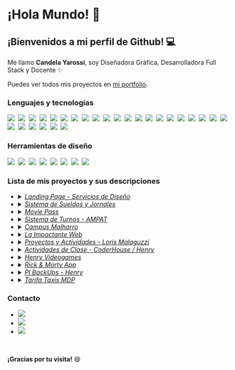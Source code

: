 # ¡Hola Mundo! 🤗

## **¡Bienvenidos a mi perfil de Github!** 💻

Me llamo **Candela Yarossi**, soy Diseñadora Gráfica, Desarrolladora Full Stack y Docente ✨

Puedes ver todos mis proyectos en <a href="#">mi portfolio</a>.

### Lenguajes y tecnologías

<img src="https://img.shields.io/badge/Git-F05032?logo=git&logoColor=fff"/>&#160;&#160;<img src="https://img.shields.io/badge/C-black?logo=c&logoColor=fff"/>&#160;&#160;<img src="https://img.shields.io/badge/C++-grey?logo=cplusplus&logoColor=fff"/>&#160;&#160;<img src="https://img.shields.io/badge/HTML-E34F26?logo=html5&logoColor=fff"/>&#160;&#160;<img src="https://img.shields.io/badge/CSS-1572B6?logo=css3&logoColor=fff"/>&#160;&#160;<img src="https://img.shields.io/badge/Boostrap-7952B3?logo=bootstrap&logoColor=fff"/>&#160;&#160;<img src="https://img.shields.io/badge/UIkit-2396F3?logo=uikit&logoColor=fff"/>&#160;&#160;<img src="https://img.shields.io/badge/Java-brown?logo=java&logoColor=fff"/>&#160;&#160;<img src="https://img.shields.io/badge/PHP-777BB4?logo=php&logoColor=fff"/>&#160;&#160;<img src="https://img.shields.io/badge/Python-3776AB?logo=python&logoColor=fff"/>&#160;&#160;<img src="https://img.shields.io/badge/Lua-2C2D72?logo=lua&logoColor=fff"/>&#160;&#160;<img src="https://img.shields.io/badge/JavaScript-F7DF1E?logo=javascript&logoColor=000"/>&#160;&#160;<img src="https://img.shields.io/badge/JQuery-0769AD?logo=jquery&logoColor=fff"/>&#160;&#160;<img src="https://img.shields.io/badge/AJAX-red?logo=ajax&logoColor=fff"/>&#160;&#160;<img src="https://img.shields.io/badge/NodeJS-339933?logo=nodedotjs&logoColor=fff"/>&#160;&#160;<img src="https://img.shields.io/badge/Express-black?logo=express&logoColor=fff"/>&#160;&#160;<img src="https://img.shields.io/badge/Jest-C21325?logo=jest&logoColor=fff"/>&#160;&#160;<img src="https://img.shields.io/badge/Mocha-8D6748?logo=mocha&logoColor=fff"/>&#160;&#160;<img src="https://img.shields.io/badge/Supertest-grey?logo=supertest&logoColor=fff"/>&#160;&#160;<img src="https://img.shields.io/badge/ReactJS-61DAFB?logo=react&logoColor=000"/>&#160;&#160;<img src="https://img.shields.io/badge/Vite-646CFF?logo=vite&logoColor=fff"/>&#160;&#160;<img src="https://img.shields.io/badge/Redux-764ABC?logo=redux&logoColor=fff"/>&#160;&#160;<img src="https://img.shields.io/badge/Styled%20Components-DB7093?logo=styled-components&logoColor=fff"/>&#160;&#160;<img src="https://img.shields.io/badge/MySQL-4479A1?logo=mysql&logoColor=fff"/>&#160;&#160;<img src="https://img.shields.io/badge/MariaDB-003545?logo=mariadb&logoColor=fff"/>&#160;&#160;<img src="https://img.shields.io/badge/PostgreSQL-4169E1?logo=postgresql&logoColor=fff"/>&#160;&#160;<img src="https://img.shields.io/badge/Sequelize-52B0E7?logo=sequelize&logoColor=fff"/>

### Herramientas de diseño

<img src="https://img.shields.io/badge/Adobe%20Illustrator-FF9A00?logo=adobeillustrator&logoColor=fff"/>&#160;&#160;<img src="https://img.shields.io/badge/Adobe%20Photoshop-31A8FF?logo=adobephotoshop&logoColor=fff"/>&#160;&#160;<img src="https://img.shields.io/badge/Adobe%20Indesign-FF3366?logo=adobeindesign&logoColor=fff"/>&#160;&#160;<img src="https://img.shields.io/badge/Adobe%20Dreamweaver-FF61F6?logo=adobedreamweaver&logoColor=fff"/>&#160;&#160;<img src="https://img.shields.io/badge/Adobe%20After%20Effects-9999FF?logo=adobeaftereffects&logoColor=fff"/>&#160;&#160;<img src="https://img.shields.io/badge/Adobe%20XD-FF61F6?logo=adobexd&logoColor=fff"/>&#160;&#160;<img src="https://img.shields.io/badge/Adobe%20Premiere%20Pro-9999FF?logo=adobepremierepro&logoColor=fff"/>&#160;&#160;<img src="https://img.shields.io/badge/Figma-F24E1E?logo=figma&logoColor=fff"/>&#160;&#160;

### Lista de mis proyectos y sus descripciones

<ul> 
    <li>
        <details>
            <summary><a href="#"><i>Landing Page - Servicios de Diseño</i></a></summary>
            Proyecto de la cátedra 'Diseño Web', parte del 4to año de la carrera de Diseño Gráfico. Diseño y maquetación de landing page / portfolio de diseño, haciendo uso de HTML y CSS. 
        </details>
    </li>
    <li>
        <details>
            <summary><a href="#"><i>Sistema de Sueldos y Jornales</i></a></summary>
            Proyecto de la cátedra 'Programación / Laboratorio de computación 3', parte del 2do año de la carrera de Programación. Aplicación desktop confeccionada en el lenguaje Java. 
        </details>
    </li>
    <li>
        <details>
            <summary><a href="#"><i>Movie Pass</i></a></summary>
            Proyecto de la cátedra 'Laboratorio de computación 4', parte del 2do año de la carrera de Programación. Aplicación web confeccionada en el lenguaje PHP. 
        </details>
    </li>
    <li>
        <details>
            <summary><a href="#"><i>Sistema de Turnos - AMPAT</i></a></summary>
            Proyecto para la asociación 'AMPAT' (Mar del Plata, Bs As, Argentina), que permite agendar turnos para la atención al cliente. Aplicación desktop confeccionada en el lenguaje Java. 
        </details>
    </li>
    <li>
        <details>
            <summary><a href="#"><i>Campus Malharro</i></a></summary>
            Proyecto de tesis para la Escuela de Artes Visuales Martín A. Malharro (Mar del Plata, Bs As, Argentina). Campus virtual confeccionado en los lenguajes PHP y JS. 
        </details>
    </li>
    <li>
        <details>
            <summary><a href="#"><i>La Impactante Web</i></a></summary>
            Proyecto para la empresa 'La Impactante' (Mar del Plata, Bs As, Argentina), que permite gestionar el stock y pedidos de sus productos. Aplicación web confeccionada en los lenguajes PHP y JS.
        </details>
    </li>
    <li>
        <details>
            <summary><a href="#"><i>Proyectos y Actividades - Loris Malaguzzi</i></a></summary>
            Mini proyectos y actividades para el dictado de clases de la materia 'Taller de Programación' en la escuela 'Loris Malaguzzi' (Mar del Plata, Bs As, Argentina), los cuales fueron utilizados en todos los cursos de escuela secundaria, trabajando los lenguajes Python, PHP, JS, Java y Lua.
        </details>
    </li>
    <li>
        <details>
            <summary><a href="#"><i>Actividades de Clase - CoderHouse / Henry</i></a></summary>
            Mini proyectos y actividades para el dictado de clases de la carrera de 'Programación Full Stack' (JS) en CoderHouse y SoyHenry. Si fuiste mi alumno, y necesitas acceder al código de ellos, ¡No dudes en pedirmelo! 🤗
        </details>
    </li>
    <li>
        <details>
            <summary><a href="#"><i>Henry Videogames</i></a></summary>
            Demo de 'Proyecto Individual (PI)' para el alumnado de SoyHenry. Aplicación web confeccionada principalmente en React y Express.
        </details>
    </li>
    <li>
        <details>
            <summary><a href="#"><i>Rick & Morty App</i></a></summary>
            Demo de 'Proyecto Integrador' para el alumnado de SoyHenry. Aplicación web confeccionada principalmente en React y Express. Si fuiste mi alumno, y necesitas acceder al código, ¡No dudes en pedirmelo! 🤗
        </details>
    </li>
    <li>
        <details>
            <summary><a href="#"><i>PI BackUps - Henry</i></a></summary>
            Proyecto para la empresa 'SoyHenry' (Argentina), que permite hacer peticiones de información en formato JSON para la realización de los 'Proyectos Individuales (PI)' de los alumnos. Aplicación web confeccionada principalmente en React y Express. 
        </details>
    </li>
    <li>
        <details>
            <summary><a href="#"><i>Tarifa Taxis MDP</i></a></summary>
            Proyecto para generar tarifarios de taxi (Mar del Plata, Bs As, Argentina). Aplicación web confeccionada en el lenguaje JS. 
        </details>
    </li>
</ul>

### Contacto

<ul>
    <li>
        <a href="mailto:candyarossi@gmail.com">
            <img src="https://img.shields.io/badge/Gmail-red?logo=gmail&logoColor=fff"/>
        </a>
    </li>
    <li>
        <a href="https://www.linkedin.com/in/candela-yarossi/">
            <img src="https://img.shields.io/badge/Linkedin-0A66C2?logo=linkedin&logoColor=fff"/>
        </a>
    </li>
    <li>
        <a href="https://github.com/candyarossi">
            <img src="https://img.shields.io/badge/Github-purple?logo=github&logoColor=fff"/>
        </a>
    </li>
</ul>

<br/>

**¡Gracias por tu visita!** 😄
